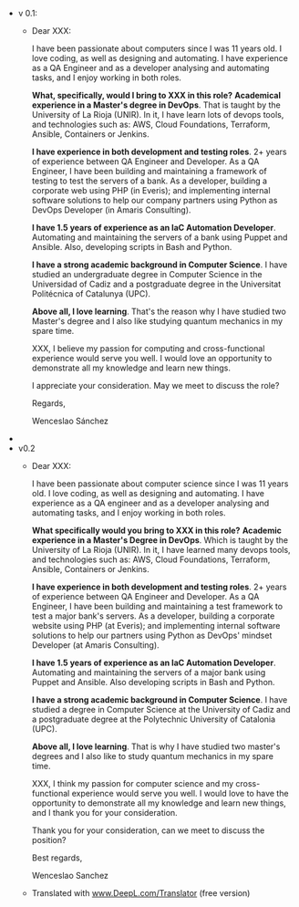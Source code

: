 - v 0.1:
	- Dear XXX:
	  
	  I have been passionate about computers since I was 11 years old. I love coding, as well as designing and automating. I have experience as a QA Engineer and as a developer analysing and automating tasks, and I enjoy working in both roles.
	  
	  **What, specifically, would I bring to XXX in this role?**
	  **Academical experience in a Master's degree in DevOps**. That is taught by the University of La Rioja (UNIR). In it, I have learn lots of devops tools, and technologies such as: AWS, Cloud Foundations, Terraform, Ansible, Containers or Jenkins.
	  
	  **I have experience in both development and testing roles**. 2+ years of experience between QA Engineer and Developer. As a QA Engineer, I have been building and maintaining a framework of testing to test the servers of a bank. As a developer, building a corporate web using PHP (in Everis); and implementing internal software solutions to help our company partners using Python as DevOps Developer (in Amaris Consulting).
	  
	  **I have 1.5 years of experience as an IaC Automation Developer**. Automating and maintaining the servers of a bank using Puppet and Ansible. Also, developing scripts in Bash and Python.
	  
	  **I have a strong academic background in Computer Science**. I have studied an undergraduate degree in Computer Science in the Universidad of Cadiz and a postgraduate degree in the Universitat Politécnica of Catalunya (UPC).
	  
	  **Above all, I love learning**.  That's the reason why I have studied two Master's degree and I also like studying quantum mechanics in my spare time.
	  
	  XXX, I believe my passion for computing and cross-functional experience would serve you well. I would love an opportunity to demonstrate all my knowledge and learn new things.
	  
	  I appreciate your consideration. May we meet to discuss the role?
	  
	  Regards,
	  
	  Wenceslao Sánchez
-
- v0.2
	- Dear XXX:
	  
	  I have been passionate about computer science since I was 11 years old. I love coding, as well as designing and automating. I have experience as a QA engineer and as a developer analysing and automating tasks, and I enjoy working in both roles.  
	  
	  **What specifically would you bring to XXX in this role?**
	  **Academic experience in a Master's Degree in DevOps**. Which is taught by the University of La Rioja (UNIR). In it, I have learned many devops tools, and technologies such as: AWS, Cloud Foundations, Terraform, Ansible, Containers or Jenkins.  
	  
	  **I have experience in both development and testing roles**. 2+ years of experience between QA Engineer and Developer. As a QA Engineer, I have been building and maintaining a test framework to test a major bank's servers. As a developer, building a corporate website using PHP (at Everis); and implementing internal software solutions to help our partners using Python as DevOps' mindset Developer (at Amaris Consulting).  
	  
	  **I have 1.5 years of experience as an IaC Automation Developer**. Automating and maintaining the servers of a major bank using Puppet and Ansible. Also developing scripts in Bash and Python.  
	  
	  **I have a strong academic background in Computer Science**. I have studied a degree in Computer Science at the University of Cadiz and a postgraduate degree at the Polytechnic University of Catalonia (UPC).  
	  
	  **Above all, I love learning**. That is why I have studied two master's degrees and I also like to study quantum mechanics in my spare time.  
	  
	  XXX, I think my passion for computer science and my cross-functional experience would serve you well. I would love to have the opportunity to demonstrate all my knowledge and learn new things, and I thank you for your consideration.
	  
	  Thank you for your consideration, can we meet to discuss the position?  
	  
	  Best regards,  
	  
	  Wenceslao Sanchez
	- Translated with www.DeepL.com/Translator (free version)